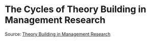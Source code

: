 # The Cycles of Theory Building in Management Research
Source: [Theory Building in Management Research](https://www.hbs.edu/ris/Publication%20Files/05-057.pdf)
